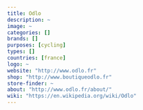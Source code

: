 ```yaml
---
title: Odlo
description: ~
image: ~
categories: []
brands: []
purposes: [cycling]
types: []
countries: [france]
logo: ~
website: "http://www.odlo.fr"
shop: "http://www.boutiqueodlo.fr"
store-finder: ~
about: "http://www.odlo.fr/about/"
wiki: "https://en.wikipedia.org/wiki/Odlo"
---
```

